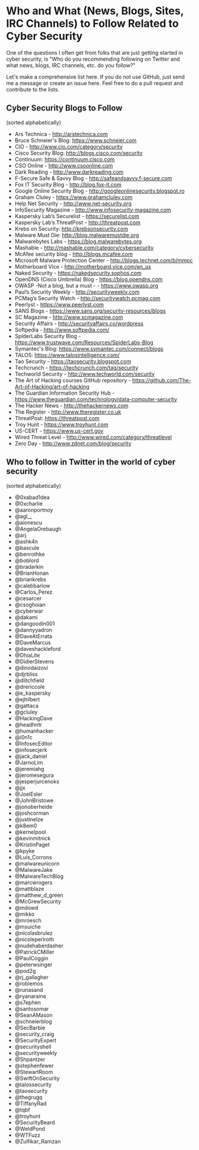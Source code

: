 # Who and What (News, Blogs, Sites, IRC Channels) to Follow Related to Cyber Security

One of the questions I often get from folks that are just getting started in cyber security, is "Who do you recommending following on Twitter and what news, blogs, IRC channels, etc. do you follow?"

Let's make a comprehensive list here. If you do not use GitHub, just send me a message or create an issue here. Feel free to do a pull request and contribute to the lists.

## Cyber Security Blogs to Follow
(sorted alphabetically)

* Ars Technica - http://arstechnica.com
* Bruce Schneier's Blog: https://www.schneier.com
* CIO - http://www.cio.com/category/security
* Cisco Security Blog: http://blogs.cisco.com/security
* Continuum: https://continuum.cisco.com
* CSO Online - http://www.csoonline.com
* Dark Reading - http://www.darkreading.com
* F-Secure Safe & Savvy Blog - http://safeandsavvy.f-secure.com
* Fox IT Security Blog - http://blog.fox-it.com
* Google Online Security Blog - http://googleonlinesecurity.blogspot.ro
* Graham Cluley - https://www.grahamcluley.com
* Help Net Security - http://www.net-security.org
* InfoSecurity Magazine - http://www.infosecurity-magazine.com
* Kaspersky Lab’s Securelist - https://securelist.com
* Kaspersky Lab’s ThreatPost - http://threatpost.com
* Krebs on Security: http://krebsonsecurity.com
* Malware Must Die: http://blog.malwaremustdie.org
* Malwarebytes Labs - https://blog.malwarebytes.org
* Mashable - http://mashable.com/category/cybersecurity
* McAfee security blog - http://blogs.mcafee.com
* Microsoft Malware Protection Center - http://blogs.technet.com/b/mmpc
* Motherboard Vice - http://motherboard.vice.com/en_us
* Naked Security - https://nakedsecurity.sophos.com
* OpenDNS (Cisco Umbrella) Blog - https://blog.opendns.com
* OWASP -Not a blog, but a must -  - https://www.owasp.org
* Paul’s Security Weekly - http://securityweekly.com
* PCMag’s Security Watch - http://securitywatch.pcmag.com
* Peerlyst - https://www.peerlyst.com
* SANS Blogs - https://www.sans.org/security-resources/blogs
* SC Magazine - http://www.scmagazine.com
* Security Affairs - http://securityaffairs.co/wordpress
* Softpedia - http://www.softpedia.com/
* SpiderLabs Security Blog - https://www.trustwave.com/Resources/SpiderLabs-Blog
* Symantec's Blog: https://www.symantec.com/connect/blogs
* TALOS: https://www.talosintelligence.com/
* Tao Security - https://taosecurity.blogspot.com
* Techcrunch - https://techcrunch.com/tag/security
* Techworld Security - http://www.techworld.com/security
* The Art of Hacking courses GitHub repository - https://github.com/The-Art-of-Hacking/art-of-hacking
* The Guardian Information Security Hub - https://www.theguardian.com/technology/data-computer-security
* The Hacker News - http://thehackernews.com
* The Register - http://www.theregister.co.uk
* ThreatPost: https://threatpost.com
* Troy Hunt - https://www.troyhunt.com
* US-CERT - https://www.us-cert.gov
* Wired Threat Level - http://www.wired.com/category/threatlevel 
* Zero Day - http://www.zdnet.com/blog/security


## Who to follow in Twitter in the world of cyber security
(sorted alphabetically)

* @0xabad1dea
* @0xcharlie
* @aaronportnoy
* @agl__
* @aionescu
* @AngelaOrebaugh
* @arj
* @ashk4n
* @bascule
* @benrothke
* @boblord
* @bradarkin
* @BrianHonan
* @briankrebs
* @calebbarlow
* @Carlos_Perez
* @cesarcer
* @csoghoian
* @cyberwar
* @dakami
* @dangoodin001
* @dannyyadron
* @DaveAtErrata
* @DaveMarcus
* @daveshackleford
* @DhiaLite
* @DidierStevens
* @dinodaizovi
* @djrbliss
* @dlitchfield
* @drericcole
* @e_kaspersky
* @ejhilbert
* @gattaca
* @gcluley
* @HackingDave
* @headhntr
* @humanhacker
* @i0n1c
* @InfosecEditor
* @infosecjerk
* @jack_daniel
* @JarnoLim
* @jeremiahg
* @jeromesegura
* @jesperjurcenoks
* @jjx
* @JoelEsler
* @JohnBristowe
* @jonoberheide
* @joshcorman
* @justinelze
* @k8em0
* @kernelpool
* @kevinmitnick
* @KristinPaget
* @kpyke
* @Luis_Corrons
* @malwareunicorn
* @MalwareJake
* @MalwareTechBlog
* @marcwrogers
* @mattblaze
* @matthew_d_green
* @McGrewSecurity
* @mdowd
* @mikko
* @mroesch
* @msuiche
* @nicolasbrulez
* @nicoleperlroth
* @nudehaberdasher
* @PatrickCMiller
* @PaulCoggin
* @peterwsinger
* @pod2g
* @rj_gallagher
* @roblemos
* @runasand
* @ryanaraine
* @s7ephen
* @santosomar
* @SeanAMason
* @schneierblog
* @SecBarbie
* @security_craig
* @SecurityExpert
* @securityshell
* @securityweekly
* @Shpantzer
* @stephenfewer
* @StewartRoom
* @SwiftOnSecurity
* @talossecurity
* @taosecurity
* @thegrugq
* @TiffanyRad
* @tqbf
* @troyhunt
* @SecurityBeard
* @WeldPond
* @WTFuzz
* @Zulfikar_Ramzan
